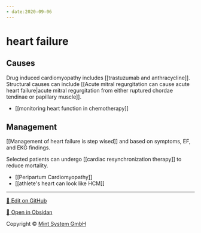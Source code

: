 ```yaml
---
- date:2020-09-06
---
```


# heart failure

## Causes

Drug induced cardiomyopathy includes [[trastuzumab and anthracycline]].
Structural causes can include [[Acute mitral regurgitation can cause acute heart failure|acute mitral regurgitation from either ruptured chordae tendinae or papillary muscle]].

- [[monitoring heart function in chemotherapy]]

## Management

[[Management of heart failure is step wised]] and based on symptoms, EF, and EKG findings.

Selected patients can undergo [[cardiac resynchronization therapy]] to reduce mortality.

- [[Peripartum Cardiomyopathy]]
- [[athlete's heart can look like HCM]]


<hr>

[📝 Edit on GitHub](https://github.com/Mint-System/Knowledge/blob/master/Heart%20Failure.md)

[📂 Open in Obsidan](obsidian://open?vault=Knowledge%20Mint%20System&file=Heart%20Failure.md ':target=_self')

<footer>Copyright © <a href="https://www.mint-system.ch/">Mint System GmbH</a></footer>